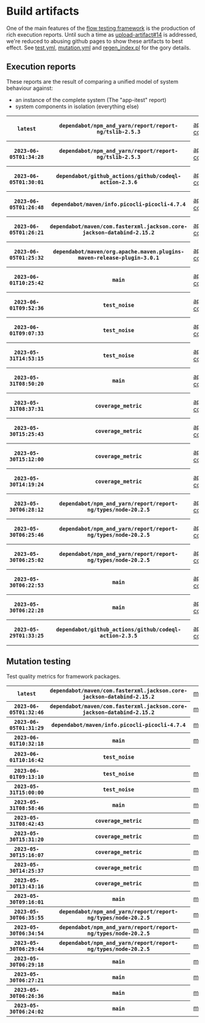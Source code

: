# Build artifacts

One of the main features of the [flow testing framework](https://github.com/Mastercard/flow) is the production of rich execution reports.
Until such a time as [upload-artifact#14](https://github.com/actions/upload-artifact/issues/14) is addressed, we're reduced to abusing github pages to show these artifacts to best effect.
See [test.yml](https://github.com/Mastercard/flow/blob/main/.github/workflows/test.yml), [mutation.yml](https://github.com/Mastercard/flow/blob/main/.github/workflows/mutation.yml) and [regen_index.pl](https://github.com/Mastercard/flow/blob/pages/regen_index.pl) for the gory details.

## Execution reports

These reports are the result of comparing a unified model of system behaviour against:
 * an instance of the complete system (The "app-itest" report)
 * system components in isolation (everything else)

<!-- start:execution -->
<table>
	<tbody>
		<tr> <th><code>latest</code></th>
			 <th><code>dependabot/npm_and_yarn/report/report-ng/tslib-2.5.3</code></th>
			<td><a href="execution/latest/flow_execution_reports/example/app-core/target/mctf/latest/index.html">app-core</a></td>
			<td><a href="execution/latest/flow_execution_reports/example/app-histogram/target/mctf/latest/index.html">app-histogram</a></td>
			<td><a href="execution/latest/flow_execution_reports/example/app-itest/target/mctf/latest/index.html">app-itest</a></td>
			<td><a href="execution/latest/flow_execution_reports/example/app-queue/target/mctf/latest/index.html">app-queue</a></td>
			<td><a href="execution/latest/flow_execution_reports/example/app-store/target/mctf/latest/index.html">app-store</a></td>
			<td><a href="execution/latest/flow_execution_reports/example/app-ui/target/mctf/latest/index.html">app-ui</a></td>
			<td><a href="execution/latest/flow_execution_reports/example/app-web-ui/target/mctf/latest/index.html">app-web-ui</a></td>
		</tr>
		<tr> <th><code>2023-06-05T01:34:28</code></th>
			 <th><code>dependabot/npm_and_yarn/report/report-ng/tslib-2.5.3</code></th>
			<td><a href="execution/1685928868/flow_execution_reports/example/app-core/target/mctf/latest/index.html">app-core</a></td>
			<td><a href="execution/1685928868/flow_execution_reports/example/app-histogram/target/mctf/latest/index.html">app-histogram</a></td>
			<td><a href="execution/1685928868/flow_execution_reports/example/app-itest/target/mctf/latest/index.html">app-itest</a></td>
			<td><a href="execution/1685928868/flow_execution_reports/example/app-queue/target/mctf/latest/index.html">app-queue</a></td>
			<td><a href="execution/1685928868/flow_execution_reports/example/app-store/target/mctf/latest/index.html">app-store</a></td>
			<td><a href="execution/1685928868/flow_execution_reports/example/app-ui/target/mctf/latest/index.html">app-ui</a></td>
			<td><a href="execution/1685928868/flow_execution_reports/example/app-web-ui/target/mctf/latest/index.html">app-web-ui</a></td>
		</tr>
		<tr> <th><code>2023-06-05T01:30:01</code></th>
			 <th><code>dependabot/github_actions/github/codeql-action-2.3.6</code></th>
			<td><a href="execution/1685928601/flow_execution_reports/example/app-core/target/mctf/latest/index.html">app-core</a></td>
			<td><a href="execution/1685928601/flow_execution_reports/example/app-histogram/target/mctf/latest/index.html">app-histogram</a></td>
			<td><a href="execution/1685928601/flow_execution_reports/example/app-itest/target/mctf/latest/index.html">app-itest</a></td>
			<td><a href="execution/1685928601/flow_execution_reports/example/app-queue/target/mctf/latest/index.html">app-queue</a></td>
			<td><a href="execution/1685928601/flow_execution_reports/example/app-store/target/mctf/latest/index.html">app-store</a></td>
			<td><a href="execution/1685928601/flow_execution_reports/example/app-ui/target/mctf/latest/index.html">app-ui</a></td>
			<td><a href="execution/1685928601/flow_execution_reports/example/app-web-ui/target/mctf/latest/index.html">app-web-ui</a></td>
		</tr>
		<tr> <th><code>2023-06-05T01:26:48</code></th>
			 <th><code>dependabot/maven/info.picocli-picocli-4.7.4</code></th>
			<td><a href="execution/1685928408/flow_execution_reports/example/app-core/target/mctf/latest/index.html">app-core</a></td>
			<td><a href="execution/1685928408/flow_execution_reports/example/app-histogram/target/mctf/latest/index.html">app-histogram</a></td>
			<td><a href="execution/1685928408/flow_execution_reports/example/app-itest/target/mctf/latest/index.html">app-itest</a></td>
			<td><a href="execution/1685928408/flow_execution_reports/example/app-queue/target/mctf/latest/index.html">app-queue</a></td>
			<td><a href="execution/1685928408/flow_execution_reports/example/app-store/target/mctf/latest/index.html">app-store</a></td>
			<td><a href="execution/1685928408/flow_execution_reports/example/app-ui/target/mctf/latest/index.html">app-ui</a></td>
			<td><a href="execution/1685928408/flow_execution_reports/example/app-web-ui/target/mctf/latest/index.html">app-web-ui</a></td>
		</tr>
		<tr> <th><code>2023-06-05T01:26:21</code></th>
			 <th><code>dependabot/maven/com.fasterxml.jackson.core-jackson-databind-2.15.2</code></th>
			<td><a href="execution/1685928381/flow_execution_reports/example/app-core/target/mctf/latest/index.html">app-core</a></td>
			<td><a href="execution/1685928381/flow_execution_reports/example/app-histogram/target/mctf/latest/index.html">app-histogram</a></td>
			<td><a href="execution/1685928381/flow_execution_reports/example/app-itest/target/mctf/latest/index.html">app-itest</a></td>
			<td><a href="execution/1685928381/flow_execution_reports/example/app-queue/target/mctf/latest/index.html">app-queue</a></td>
			<td><a href="execution/1685928381/flow_execution_reports/example/app-store/target/mctf/latest/index.html">app-store</a></td>
			<td><a href="execution/1685928381/flow_execution_reports/example/app-ui/target/mctf/latest/index.html">app-ui</a></td>
			<td><a href="execution/1685928381/flow_execution_reports/example/app-web-ui/target/mctf/latest/index.html">app-web-ui</a></td>
		</tr>
		<tr> <th><code>2023-06-05T01:25:32</code></th>
			 <th><code>dependabot/maven/org.apache.maven.plugins-maven-release-plugin-3.0.1</code></th>
			<td><a href="execution/1685928332/flow_execution_reports/example/app-core/target/mctf/latest/index.html">app-core</a></td>
			<td><a href="execution/1685928332/flow_execution_reports/example/app-histogram/target/mctf/latest/index.html">app-histogram</a></td>
			<td><a href="execution/1685928332/flow_execution_reports/example/app-itest/target/mctf/latest/index.html">app-itest</a></td>
			<td><a href="execution/1685928332/flow_execution_reports/example/app-queue/target/mctf/latest/index.html">app-queue</a></td>
			<td><a href="execution/1685928332/flow_execution_reports/example/app-store/target/mctf/latest/index.html">app-store</a></td>
			<td><a href="execution/1685928332/flow_execution_reports/example/app-ui/target/mctf/latest/index.html">app-ui</a></td>
			<td><a href="execution/1685928332/flow_execution_reports/example/app-web-ui/target/mctf/latest/index.html">app-web-ui</a></td>
		</tr>
		<tr> <th><code>2023-06-01T10:25:42</code></th>
			 <th><code>main</code></th>
			<td><a href="execution/1685615142/flow_execution_reports/example/app-core/target/mctf/latest/index.html">app-core</a></td>
			<td><a href="execution/1685615142/flow_execution_reports/example/app-histogram/target/mctf/latest/index.html">app-histogram</a></td>
			<td><a href="execution/1685615142/flow_execution_reports/example/app-itest/target/mctf/latest/index.html">app-itest</a></td>
			<td><a href="execution/1685615142/flow_execution_reports/example/app-queue/target/mctf/latest/index.html">app-queue</a></td>
			<td><a href="execution/1685615142/flow_execution_reports/example/app-store/target/mctf/latest/index.html">app-store</a></td>
			<td><a href="execution/1685615142/flow_execution_reports/example/app-ui/target/mctf/latest/index.html">app-ui</a></td>
			<td><a href="execution/1685615142/flow_execution_reports/example/app-web-ui/target/mctf/latest/index.html">app-web-ui</a></td>
		</tr>
		<tr> <th><code>2023-06-01T09:52:36</code></th>
			 <th><code>test_noise</code></th>
			<td><a href="execution/1685613156/flow_execution_reports/example/app-core/target/mctf/latest/index.html">app-core</a></td>
			<td><a href="execution/1685613156/flow_execution_reports/example/app-histogram/target/mctf/latest/index.html">app-histogram</a></td>
			<td><a href="execution/1685613156/flow_execution_reports/example/app-itest/target/mctf/latest/index.html">app-itest</a></td>
			<td><a href="execution/1685613156/flow_execution_reports/example/app-queue/target/mctf/latest/index.html">app-queue</a></td>
			<td><a href="execution/1685613156/flow_execution_reports/example/app-store/target/mctf/latest/index.html">app-store</a></td>
			<td><a href="execution/1685613156/flow_execution_reports/example/app-ui/target/mctf/latest/index.html">app-ui</a></td>
			<td><a href="execution/1685613156/flow_execution_reports/example/app-web-ui/target/mctf/latest/index.html">app-web-ui</a></td>
		</tr>
		<tr> <th><code>2023-06-01T09:07:33</code></th>
			 <th><code>test_noise</code></th>
			<td><a href="execution/1685610453/flow_execution_reports/example/app-core/target/mctf/latest/index.html">app-core</a></td>
			<td><a href="execution/1685610453/flow_execution_reports/example/app-histogram/target/mctf/latest/index.html">app-histogram</a></td>
			<td><a href="execution/1685610453/flow_execution_reports/example/app-itest/target/mctf/latest/index.html">app-itest</a></td>
			<td><a href="execution/1685610453/flow_execution_reports/example/app-queue/target/mctf/latest/index.html">app-queue</a></td>
			<td><a href="execution/1685610453/flow_execution_reports/example/app-store/target/mctf/latest/index.html">app-store</a></td>
			<td><a href="execution/1685610453/flow_execution_reports/example/app-ui/target/mctf/latest/index.html">app-ui</a></td>
			<td><a href="execution/1685610453/flow_execution_reports/example/app-web-ui/target/mctf/latest/index.html">app-web-ui</a></td>
		</tr>
		<tr> <th><code>2023-05-31T14:53:15</code></th>
			 <th><code>test_noise</code></th>
			<td><a href="execution/1685544795/flow_execution_reports/example/app-core/target/mctf/latest/index.html">app-core</a></td>
			<td><a href="execution/1685544795/flow_execution_reports/example/app-histogram/target/mctf/latest/index.html">app-histogram</a></td>
			<td><a href="execution/1685544795/flow_execution_reports/example/app-itest/target/mctf/latest/index.html">app-itest</a></td>
			<td><a href="execution/1685544795/flow_execution_reports/example/app-queue/target/mctf/latest/index.html">app-queue</a></td>
			<td><a href="execution/1685544795/flow_execution_reports/example/app-store/target/mctf/latest/index.html">app-store</a></td>
			<td><a href="execution/1685544795/flow_execution_reports/example/app-ui/target/mctf/latest/index.html">app-ui</a></td>
			<td><a href="execution/1685544795/flow_execution_reports/example/app-web-ui/target/mctf/latest/index.html">app-web-ui</a></td>
		</tr>
		<tr> <th><code>2023-05-31T08:50:20</code></th>
			 <th><code>main</code></th>
			<td><a href="execution/1685523020/flow_execution_reports/example/app-core/target/mctf/latest/index.html">app-core</a></td>
			<td><a href="execution/1685523020/flow_execution_reports/example/app-histogram/target/mctf/latest/index.html">app-histogram</a></td>
			<td><a href="execution/1685523020/flow_execution_reports/example/app-itest/target/mctf/latest/index.html">app-itest</a></td>
			<td><a href="execution/1685523020/flow_execution_reports/example/app-queue/target/mctf/latest/index.html">app-queue</a></td>
			<td><a href="execution/1685523020/flow_execution_reports/example/app-store/target/mctf/latest/index.html">app-store</a></td>
			<td><a href="execution/1685523020/flow_execution_reports/example/app-ui/target/mctf/latest/index.html">app-ui</a></td>
			<td><a href="execution/1685523020/flow_execution_reports/example/app-web-ui/target/mctf/latest/index.html">app-web-ui</a></td>
		</tr>
		<tr> <th><code>2023-05-31T08:37:31</code></th>
			 <th><code>coverage_metric</code></th>
			<td><a href="execution/1685522251/flow_execution_reports/example/app-core/target/mctf/latest/index.html">app-core</a></td>
			<td><a href="execution/1685522251/flow_execution_reports/example/app-histogram/target/mctf/latest/index.html">app-histogram</a></td>
			<td><a href="execution/1685522251/flow_execution_reports/example/app-itest/target/mctf/latest/index.html">app-itest</a></td>
			<td><a href="execution/1685522251/flow_execution_reports/example/app-queue/target/mctf/latest/index.html">app-queue</a></td>
			<td><a href="execution/1685522251/flow_execution_reports/example/app-store/target/mctf/latest/index.html">app-store</a></td>
			<td><a href="execution/1685522251/flow_execution_reports/example/app-ui/target/mctf/latest/index.html">app-ui</a></td>
			<td><a href="execution/1685522251/flow_execution_reports/example/app-web-ui/target/mctf/latest/index.html">app-web-ui</a></td>
		</tr>
		<tr> <th><code>2023-05-30T15:25:43</code></th>
			 <th><code>coverage_metric</code></th>
			<td><a href="execution/1685460343/flow_execution_reports/example/app-core/target/mctf/latest/index.html">app-core</a></td>
			<td><a href="execution/1685460343/flow_execution_reports/example/app-histogram/target/mctf/latest/index.html">app-histogram</a></td>
			<td><a href="execution/1685460343/flow_execution_reports/example/app-itest/target/mctf/latest/index.html">app-itest</a></td>
			<td><a href="execution/1685460343/flow_execution_reports/example/app-queue/target/mctf/latest/index.html">app-queue</a></td>
			<td><a href="execution/1685460343/flow_execution_reports/example/app-store/target/mctf/latest/index.html">app-store</a></td>
			<td><a href="execution/1685460343/flow_execution_reports/example/app-ui/target/mctf/latest/index.html">app-ui</a></td>
			<td><a href="execution/1685460343/flow_execution_reports/example/app-web-ui/target/mctf/latest/index.html">app-web-ui</a></td>
		</tr>
		<tr> <th><code>2023-05-30T15:12:00</code></th>
			 <th><code>coverage_metric</code></th>
			<td><a href="execution/1685459520/flow_execution_reports/example/app-core/target/mctf/latest/index.html">app-core</a></td>
			<td><a href="execution/1685459520/flow_execution_reports/example/app-histogram/target/mctf/latest/index.html">app-histogram</a></td>
			<td><a href="execution/1685459520/flow_execution_reports/example/app-itest/target/mctf/latest/index.html">app-itest</a></td>
			<td><a href="execution/1685459520/flow_execution_reports/example/app-queue/target/mctf/latest/index.html">app-queue</a></td>
			<td><a href="execution/1685459520/flow_execution_reports/example/app-store/target/mctf/latest/index.html">app-store</a></td>
			<td><a href="execution/1685459520/flow_execution_reports/example/app-ui/target/mctf/latest/index.html">app-ui</a></td>
			<td><a href="execution/1685459520/flow_execution_reports/example/app-web-ui/target/mctf/latest/index.html">app-web-ui</a></td>
		</tr>
		<tr> <th><code>2023-05-30T14:19:24</code></th>
			 <th><code>coverage_metric</code></th>
			<td><a href="execution/1685456364/flow_execution_reports/example/app-core/target/mctf/latest/index.html">app-core</a></td>
			<td><a href="execution/1685456364/flow_execution_reports/example/app-histogram/target/mctf/latest/index.html">app-histogram</a></td>
			<td><a href="execution/1685456364/flow_execution_reports/example/app-itest/target/mctf/latest/index.html">app-itest</a></td>
			<td><a href="execution/1685456364/flow_execution_reports/example/app-queue/target/mctf/latest/index.html">app-queue</a></td>
			<td><a href="execution/1685456364/flow_execution_reports/example/app-store/target/mctf/latest/index.html">app-store</a></td>
			<td><a href="execution/1685456364/flow_execution_reports/example/app-ui/target/mctf/latest/index.html">app-ui</a></td>
			<td><a href="execution/1685456364/flow_execution_reports/example/app-web-ui/target/mctf/latest/index.html">app-web-ui</a></td>
		</tr>
		<tr> <th><code>2023-05-30T06:28:12</code></th>
			 <th><code>dependabot/npm_and_yarn/report/report-ng/types/node-20.2.5</code></th>
			<td><a href="execution/1685428092/flow_execution_reports/example/app-core/target/mctf/latest/index.html">app-core</a></td>
			<td><a href="execution/1685428092/flow_execution_reports/example/app-histogram/target/mctf/latest/index.html">app-histogram</a></td>
			<td><a href="execution/1685428092/flow_execution_reports/example/app-itest/target/mctf/latest/index.html">app-itest</a></td>
			<td><a href="execution/1685428092/flow_execution_reports/example/app-queue/target/mctf/latest/index.html">app-queue</a></td>
			<td><a href="execution/1685428092/flow_execution_reports/example/app-store/target/mctf/latest/index.html">app-store</a></td>
			<td><a href="execution/1685428092/flow_execution_reports/example/app-ui/target/mctf/latest/index.html">app-ui</a></td>
			<td><a href="execution/1685428092/flow_execution_reports/example/app-web-ui/target/mctf/latest/index.html">app-web-ui</a></td>
		</tr>
		<tr> <th><code>2023-05-30T06:25:46</code></th>
			 <th><code>dependabot/npm_and_yarn/report/report-ng/types/node-20.2.5</code></th>
			<td><a href="execution/1685427946/flow_execution_reports/example/app-core/target/mctf/latest/index.html">app-core</a></td>
			<td><a href="execution/1685427946/flow_execution_reports/example/app-histogram/target/mctf/latest/index.html">app-histogram</a></td>
			<td><a href="execution/1685427946/flow_execution_reports/example/app-itest/target/mctf/latest/index.html">app-itest</a></td>
			<td><a href="execution/1685427946/flow_execution_reports/example/app-queue/target/mctf/latest/index.html">app-queue</a></td>
			<td><a href="execution/1685427946/flow_execution_reports/example/app-store/target/mctf/latest/index.html">app-store</a></td>
			<td><a href="execution/1685427946/flow_execution_reports/example/app-ui/target/mctf/latest/index.html">app-ui</a></td>
			<td><a href="execution/1685427946/flow_execution_reports/example/app-web-ui/target/mctf/latest/index.html">app-web-ui</a></td>
		</tr>
		<tr> <th><code>2023-05-30T06:25:02</code></th>
			 <th><code>dependabot/npm_and_yarn/report/report-ng/types/node-20.2.5</code></th>
			<td><a href="execution/1685427902/flow_execution_reports/example/app-core/target/mctf/latest/index.html">app-core</a></td>
			<td><a href="execution/1685427902/flow_execution_reports/example/app-histogram/target/mctf/latest/index.html">app-histogram</a></td>
			<td><a href="execution/1685427902/flow_execution_reports/example/app-itest/target/mctf/latest/index.html">app-itest</a></td>
			<td><a href="execution/1685427902/flow_execution_reports/example/app-queue/target/mctf/latest/index.html">app-queue</a></td>
			<td><a href="execution/1685427902/flow_execution_reports/example/app-store/target/mctf/latest/index.html">app-store</a></td>
			<td><a href="execution/1685427902/flow_execution_reports/example/app-ui/target/mctf/latest/index.html">app-ui</a></td>
			<td><a href="execution/1685427902/flow_execution_reports/example/app-web-ui/target/mctf/latest/index.html">app-web-ui</a></td>
		</tr>
		<tr> <th><code>2023-05-30T06:22:53</code></th>
			 <th><code>main</code></th>
			<td><a href="execution/1685427773/flow_execution_reports/example/app-core/target/mctf/latest/index.html">app-core</a></td>
			<td><a href="execution/1685427773/flow_execution_reports/example/app-histogram/target/mctf/latest/index.html">app-histogram</a></td>
			<td><a href="execution/1685427773/flow_execution_reports/example/app-itest/target/mctf/latest/index.html">app-itest</a></td>
			<td><a href="execution/1685427773/flow_execution_reports/example/app-queue/target/mctf/latest/index.html">app-queue</a></td>
			<td><a href="execution/1685427773/flow_execution_reports/example/app-store/target/mctf/latest/index.html">app-store</a></td>
			<td><a href="execution/1685427773/flow_execution_reports/example/app-ui/target/mctf/latest/index.html">app-ui</a></td>
			<td><a href="execution/1685427773/flow_execution_reports/example/app-web-ui/target/mctf/latest/index.html">app-web-ui</a></td>
		</tr>
		<tr> <th><code>2023-05-30T06:22:28</code></th>
			 <th><code>main</code></th>
			<td><a href="execution/1685427748/flow_execution_reports/example/app-core/target/mctf/latest/index.html">app-core</a></td>
			<td><a href="execution/1685427748/flow_execution_reports/example/app-histogram/target/mctf/latest/index.html">app-histogram</a></td>
			<td><a href="execution/1685427748/flow_execution_reports/example/app-itest/target/mctf/latest/index.html">app-itest</a></td>
			<td><a href="execution/1685427748/flow_execution_reports/example/app-queue/target/mctf/latest/index.html">app-queue</a></td>
			<td><a href="execution/1685427748/flow_execution_reports/example/app-store/target/mctf/latest/index.html">app-store</a></td>
			<td><a href="execution/1685427748/flow_execution_reports/example/app-ui/target/mctf/latest/index.html">app-ui</a></td>
			<td><a href="execution/1685427748/flow_execution_reports/example/app-web-ui/target/mctf/latest/index.html">app-web-ui</a></td>
		</tr>
		<tr> <th><code>2023-05-29T01:33:25</code></th>
			 <th><code>dependabot/github_actions/github/codeql-action-2.3.5</code></th>
			<td><a href="execution/1685324005/flow_execution_reports/example/app-core/target/mctf/latest/index.html">app-core</a></td>
			<td><a href="execution/1685324005/flow_execution_reports/example/app-histogram/target/mctf/latest/index.html">app-histogram</a></td>
			<td><a href="execution/1685324005/flow_execution_reports/example/app-itest/target/mctf/latest/index.html">app-itest</a></td>
			<td><a href="execution/1685324005/flow_execution_reports/example/app-queue/target/mctf/latest/index.html">app-queue</a></td>
			<td><a href="execution/1685324005/flow_execution_reports/example/app-store/target/mctf/latest/index.html">app-store</a></td>
			<td><a href="execution/1685324005/flow_execution_reports/example/app-ui/target/mctf/latest/index.html">app-ui</a></td>
			<td><a href="execution/1685324005/flow_execution_reports/example/app-web-ui/target/mctf/latest/index.html">app-web-ui</a></td>
		</tr>
	</tbody>
</table>
<!-- end:execution -->

## Mutation testing

Test quality metrics for framework packages.

<!-- start:mutation -->
<table>
	<tbody>
		<tr> <th><code>latest</code></th>
			 <th><code>dependabot/maven/com.fasterxml.jackson.core-jackson-databind-2.15.2</code></th>
			<td><a href="mutation/latest/mutation_report/index.html">mutation</a></td>
			<td></td>
			<td></td>
			<td></td>
			<td></td>
			<td></td>
			<td></td>
			<td></td>
			<td></td>
			<td></td>
			<td></td>
			<td></td>
			<td></td>
			<td></td>
		</tr>
		<tr> <th><code>2023-06-05T01:32:46</code></th>
			 <th><code>dependabot/maven/com.fasterxml.jackson.core-jackson-databind-2.15.2</code></th>
			<td><a href="mutation/1685928766/mutation_report/index.html">mutation</a></td>
			<td></td>
			<td></td>
			<td></td>
			<td></td>
			<td></td>
			<td></td>
			<td></td>
			<td></td>
			<td></td>
			<td></td>
			<td></td>
			<td></td>
			<td></td>
		</tr>
		<tr> <th><code>2023-06-05T01:31:29</code></th>
			 <th><code>dependabot/maven/info.picocli-picocli-4.7.4</code></th>
			<td><a href="mutation/1685928689/mutation_report/index.html">mutation</a></td>
			<td></td>
			<td></td>
			<td></td>
			<td></td>
			<td></td>
			<td></td>
			<td></td>
			<td></td>
			<td></td>
			<td></td>
			<td></td>
			<td></td>
			<td></td>
		</tr>
		<tr> <th><code>2023-06-01T10:32:18</code></th>
			 <th><code>main</code></th>
			<td><a href="mutation/1685615538/mutation_report/index.html">mutation</a></td>
			<td></td>
			<td></td>
			<td></td>
			<td></td>
			<td></td>
			<td></td>
			<td></td>
			<td></td>
			<td></td>
			<td></td>
			<td></td>
			<td></td>
			<td></td>
		</tr>
		<tr> <th><code>2023-06-01T10:16:42</code></th>
			 <th><code>test_noise</code></th>
			<td></td>
			<td><a href="mutation/1685614602/mutation_report/index.html">mutation_report</a></td>
			<td><a href="mutation/1685614602/project_mutation_reports/api/target/pit-reports/index.html">project_mutation_reports/api/target/pit-reports</a></td>
			<td><a href="mutation/1685614602/project_mutation_reports/builder/target/pit-reports/index.html">project_mutation_reports/builder/target/pit-reports</a></td>
			<td><a href="mutation/1685614602/project_mutation_reports/message/message-core/target/pit-reports/index.html">project_mutation_reports/message/message-core/target/pit-reports</a></td>
			<td><a href="mutation/1685614602/project_mutation_reports/message/message-http/target/pit-reports/index.html">project_mutation_reports/message/message-http/target/pit-reports</a></td>
			<td><a href="mutation/1685614602/project_mutation_reports/message/message-json/target/pit-reports/index.html">project_mutation_reports/message/message-json/target/pit-reports</a></td>
			<td><a href="mutation/1685614602/project_mutation_reports/message/message-sql/target/pit-reports/index.html">project_mutation_reports/message/message-sql/target/pit-reports</a></td>
			<td><a href="mutation/1685614602/project_mutation_reports/message/message-text/target/pit-reports/index.html">project_mutation_reports/message/message-text/target/pit-reports</a></td>
			<td><a href="mutation/1685614602/project_mutation_reports/message/message-web/target/pit-reports/index.html">project_mutation_reports/message/message-web/target/pit-reports</a></td>
			<td><a href="mutation/1685614602/project_mutation_reports/message/message-xml/target/pit-reports/index.html">project_mutation_reports/message/message-xml/target/pit-reports</a></td>
			<td><a href="mutation/1685614602/project_mutation_reports/model/target/pit-reports/index.html">project_mutation_reports/model/target/pit-reports</a></td>
			<td><a href="mutation/1685614602/project_mutation_reports/validation/validation-core/target/pit-reports/index.html">project_mutation_reports/validation/validation-core/target/pit-reports</a></td>
			<td><a href="mutation/1685614602/project_mutation_reports/validation/validation-junit5/target/pit-reports/index.html">project_mutation_reports/validation/validation-junit5/target/pit-reports</a></td>
		</tr>
		<tr> <th><code>2023-06-01T09:13:10</code></th>
			 <th><code>test_noise</code></th>
			<td><a href="mutation/1685610790/mutation_report/index.html">mutation</a></td>
			<td></td>
			<td></td>
			<td></td>
			<td></td>
			<td></td>
			<td></td>
			<td></td>
			<td></td>
			<td></td>
			<td></td>
			<td></td>
			<td></td>
			<td></td>
		</tr>
		<tr> <th><code>2023-05-31T15:00:00</code></th>
			 <th><code>test_noise</code></th>
			<td><a href="mutation/1685545200/mutation_report/index.html">mutation</a></td>
			<td></td>
			<td></td>
			<td></td>
			<td></td>
			<td></td>
			<td></td>
			<td></td>
			<td></td>
			<td></td>
			<td></td>
			<td></td>
			<td></td>
			<td></td>
		</tr>
		<tr> <th><code>2023-05-31T08:58:46</code></th>
			 <th><code>main</code></th>
			<td><a href="mutation/1685523526/mutation_report/index.html">mutation</a></td>
			<td></td>
			<td></td>
			<td></td>
			<td></td>
			<td></td>
			<td></td>
			<td></td>
			<td></td>
			<td></td>
			<td></td>
			<td></td>
			<td></td>
			<td></td>
		</tr>
		<tr> <th><code>2023-05-31T08:42:43</code></th>
			 <th><code>coverage_metric</code></th>
			<td><a href="mutation/1685522563/mutation_report/index.html">mutation</a></td>
			<td></td>
			<td></td>
			<td></td>
			<td></td>
			<td></td>
			<td></td>
			<td></td>
			<td></td>
			<td></td>
			<td></td>
			<td></td>
			<td></td>
			<td></td>
		</tr>
		<tr> <th><code>2023-05-30T15:31:20</code></th>
			 <th><code>coverage_metric</code></th>
			<td><a href="mutation/1685460680/mutation_report/index.html">mutation</a></td>
			<td></td>
			<td></td>
			<td></td>
			<td></td>
			<td></td>
			<td></td>
			<td></td>
			<td></td>
			<td></td>
			<td></td>
			<td></td>
			<td></td>
			<td></td>
		</tr>
		<tr> <th><code>2023-05-30T15:16:07</code></th>
			 <th><code>coverage_metric</code></th>
			<td><a href="mutation/1685459767/mutation_report/index.html">mutation</a></td>
			<td></td>
			<td></td>
			<td></td>
			<td></td>
			<td></td>
			<td></td>
			<td></td>
			<td></td>
			<td></td>
			<td></td>
			<td></td>
			<td></td>
			<td></td>
		</tr>
		<tr> <th><code>2023-05-30T14:25:37</code></th>
			 <th><code>coverage_metric</code></th>
			<td><a href="mutation/1685456737/mutation_report/index.html">mutation</a></td>
			<td></td>
			<td></td>
			<td></td>
			<td></td>
			<td></td>
			<td></td>
			<td></td>
			<td></td>
			<td></td>
			<td></td>
			<td></td>
			<td></td>
			<td></td>
		</tr>
		<tr> <th><code>2023-05-30T13:43:16</code></th>
			 <th><code>coverage_metric</code></th>
			<td><a href="mutation/1685454196/mutation_report/index.html">mutation</a></td>
			<td></td>
			<td></td>
			<td></td>
			<td></td>
			<td></td>
			<td></td>
			<td></td>
			<td></td>
			<td></td>
			<td></td>
			<td></td>
			<td></td>
			<td></td>
		</tr>
		<tr> <th><code>2023-05-30T09:16:01</code></th>
			 <th><code>main</code></th>
			<td><a href="mutation/1685438161/mutation_report/index.html">mutation</a></td>
			<td></td>
			<td></td>
			<td></td>
			<td></td>
			<td></td>
			<td></td>
			<td></td>
			<td></td>
			<td></td>
			<td></td>
			<td></td>
			<td></td>
			<td></td>
		</tr>
		<tr> <th><code>2023-05-30T06:35:55</code></th>
			 <th><code>dependabot/npm_and_yarn/report/report-ng/types/node-20.2.5</code></th>
			<td><a href="mutation/1685428555/mutation_report/index.html">mutation</a></td>
			<td></td>
			<td></td>
			<td></td>
			<td></td>
			<td></td>
			<td></td>
			<td></td>
			<td></td>
			<td></td>
			<td></td>
			<td></td>
			<td></td>
			<td></td>
		</tr>
		<tr> <th><code>2023-05-30T06:34:54</code></th>
			 <th><code>dependabot/npm_and_yarn/report/report-ng/types/node-20.2.5</code></th>
			<td><a href="mutation/1685428494/mutation_report/index.html">mutation</a></td>
			<td></td>
			<td></td>
			<td></td>
			<td></td>
			<td></td>
			<td></td>
			<td></td>
			<td></td>
			<td></td>
			<td></td>
			<td></td>
			<td></td>
			<td></td>
		</tr>
		<tr> <th><code>2023-05-30T06:29:44</code></th>
			 <th><code>dependabot/npm_and_yarn/report/report-ng/types/node-20.2.5</code></th>
			<td><a href="mutation/1685428184/mutation_report/index.html">mutation</a></td>
			<td></td>
			<td></td>
			<td></td>
			<td></td>
			<td></td>
			<td></td>
			<td></td>
			<td></td>
			<td></td>
			<td></td>
			<td></td>
			<td></td>
			<td></td>
		</tr>
		<tr> <th><code>2023-05-30T06:29:18</code></th>
			 <th><code>main</code></th>
			<td><a href="mutation/1685428158/mutation_report/index.html">mutation</a></td>
			<td></td>
			<td></td>
			<td></td>
			<td></td>
			<td></td>
			<td></td>
			<td></td>
			<td></td>
			<td></td>
			<td></td>
			<td></td>
			<td></td>
			<td></td>
		</tr>
		<tr> <th><code>2023-05-30T06:27:21</code></th>
			 <th><code>main</code></th>
			<td><a href="mutation/1685428041/mutation_report/index.html">mutation</a></td>
			<td></td>
			<td></td>
			<td></td>
			<td></td>
			<td></td>
			<td></td>
			<td></td>
			<td></td>
			<td></td>
			<td></td>
			<td></td>
			<td></td>
			<td></td>
		</tr>
		<tr> <th><code>2023-05-30T06:26:36</code></th>
			 <th><code>main</code></th>
			<td><a href="mutation/1685427996/mutation_report/index.html">mutation</a></td>
			<td></td>
			<td></td>
			<td></td>
			<td></td>
			<td></td>
			<td></td>
			<td></td>
			<td></td>
			<td></td>
			<td></td>
			<td></td>
			<td></td>
			<td></td>
		</tr>
		<tr> <th><code>2023-05-30T06:24:02</code></th>
			 <th><code>main</code></th>
			<td><a href="mutation/1685427842/mutation_report/index.html">mutation</a></td>
			<td></td>
			<td></td>
			<td></td>
			<td></td>
			<td></td>
			<td></td>
			<td></td>
			<td></td>
			<td></td>
			<td></td>
			<td></td>
			<td></td>
			<td></td>
		</tr>
	</tbody>
</table>
<!-- end:mutation -->
